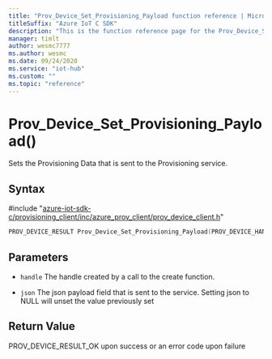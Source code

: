 ```yaml
---                             
title: "Prov_Device_Set_Provisioning_Payload function reference | Microsoft Docs" 
titleSuffix: "Azure IoT C SDK"            
description: "This is the function reference page for the Prov_Device_Set_Provisioning_Payload() function in the Azure IoT C SDK. This SDK is used with Azure IoT Hub and Azure IoT Hub Device Provisioning Service"            
manager: timlt                 
author: wesmc7777              
ms.author: wesmc               
ms.date: 09/24/2020                    
ms.service: "iot-hub"             
ms.custom: ""                
ms.topic: "reference"        
---                            
```


# Prov_Device_Set_Provisioning_Payload()

Sets the Provisioning Data that is sent to the Provisioning service.

## Syntax

\#include "[azure-iot-sdk-c/provisioning_client/inc/azure_prov_client/prov_device_client.h](../prov-device-client-h.md)"  
```C
PROV_DEVICE_RESULT Prov_Device_Set_Provisioning_Payload(PROV_DEVICE_HANDLE  MU_C2);
```

## Parameters
* `handle` The handle created by a call to the create function. 

* `json` The json payload field that is sent to the service. Setting json to NULL will unset the value previously set

## Return Value
PROV_DEVICE_RESULT_OK upon success or an error code upon failure

